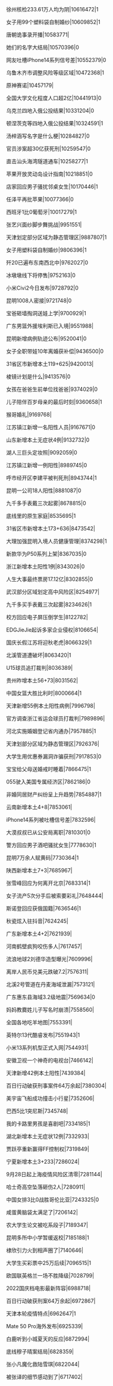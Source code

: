 徐州核检233.61万人均为阴|10616472|1

女子用99个塑料袋自制婚纱|10609852|1

唐朝诡事录开播|10583771|

她们的名字大结局|10570396|0

网友吐槽iPhone14系列信号差|10552379|0

乌鲁木齐市调整风险等级区域|10472368|1

原神赛诺|10457179|

全国大学文化程度人口超2亿|10441913|0

乌克兰四地入俄公投结果|10331204|0

顿涅茨克等四地入俄公投结果|10324591|1

汤梓涵写名字是什么梗|10284827|0

官员涉案超30亿获死刑|10259547|0

直击汕头海湾隧道通车|10258277|1

苹果开放灵动岛设计指南|10218851|0

店家回应男子骚扰邻桌女生|10170446|1

任泽平再批苹果|10077366|0

西班牙1比0葡萄牙|10017279|1

张艺兴面纱脚步舞挑战|9951551|

天津划定部分区域为静态管理区|9887807|1

女子用塑料袋自制婚纱|9806396|1

歼20已遍布东南西北中|9762027|0

冰墩墩线下将停售|9752163|0

小米Civi2今日发布|9728792|0

昆明1008人密接|9721748|0

宝爸砸墙掏洞送娃上学|9700929|1

广东男篮外援埃利斯已入境|9551988|

昆明新增病例轨迹公布|9520041|0

女子全职带娃10年离婚获补偿|9436500|0

31省区市新增本土119+625|9420013|

棱镜计划是什么|9413576|0

女孩在爸爸生前单位找爸爸|9374029|0

儿子陪伴百岁母亲的最后时刻|9360658|1

猴哥婚礼|9169768|

江苏镇江新增一名阳性人员|9167671|0

山东新增本土无症状4例|9132732|0

湖人三巨头定妆照|9092059|0

江苏镇江新增一例阳性|8989745|0

呼市经开区李建平被判死刑|8943744|1

昆明一公司18人阳性|8881087|0

九千多手表戴三次起雾|8678815|0

底线里的原生家庭|8535695|1

31省区市新增本土173+636|8473542|

大理加强昆明入境人员健康管理|8374298|1

新款华为P50系列上架|8367035|0

浙江新增本土阳性1例|8343026|0

人生大事最终票房17.12亿|8302855|0

武汉部分区域划定高中风险区|8254977|

九千多买手表戴三次起雾|8234626|1

校方回应电子屏压倒学生|8122782|

EDGJieJie起诉多家企业侵权|8106654|

国庆长假江苏将迎秋老虎|8066329|1

北溪管道遭破坏|8063420|1

U15球员追打裁判|8036389|

贵州昨增本土56+73|8031562|

中国女篮大胜比利时|8000664|1

天津新增55例本土阳性病例|7996798|

官方调查浙江省运会球员打裁判|7989896|

河北实施婚姻登记省内通办|7957885|1

天津划部分区域为静态管理区|7926376|

大学生用优惠券漏洞诈骗获刑|7917853|0

宝宝给父母送婚戒时睡着|7866475|1

055驶入美国专属经济区|7862186|0

非婚同居财产纠纷呈上升趋势|7854887|1

云南新增本土4+8|7853061|

iPhone14系列被吐槽信号差|7832596|

大漠叔叔已从公安局离职|7810301|0

警方回应男子酒吧骚扰女生|7778630|1

昆明7万余人赋黄码|7730364|1

陕西新增本土7+3|7685967|

张雪峰回应为何离开北京|7683314|1

女子流产5次分手后被索要彩礼|7648444|

斯诺登回应获俄国籍|7636546|1

秋瓷炫入驻抖音|7624245|

广东新增本土4+2|7621939|

河南鹤壁疯狗咬伤多人|7617457|

流浪地球2刘德华造型曝光|7609996|

离岸人民币兑美元跌破7.2|7576311|

北溪2号管道在丹麦海域泄漏|7573121|

广东惠东县海域3.2级地震|7569634|0

妈妈教爨姓儿子写名时崩溃|7558560|

全国各地吃羊地图|7553391|

英特尔13代酷睿发布|7551943|1

小米13系列机型正式入网|7544931|

安徽卫视一个神奇的电视台|7466142|

天津新增42例本土阳性|7439384|

百日行动破获刑事案件64万余起|7380304|

美宇宙飞船成功撞击小行星|7352606|

巴西5比1突尼斯|7345748|

我的卡路里男孩是喜剧吧|7334185|1

湖北新增本土无症状12例|7332933|

贾跃亭重新赢得FF控制权|7319849|

宁夏新增本土3+233|7286024|

9月28日起上海疫情风险区清零|7281144|

哈士奇高空坠落砸伤2人|7280911|

中国女排3比0战胜哥伦比亚|7243325|0

咸蛋黄脑袋太满足了|7206142|

农大学生论文被吃系段子|7189347|

昆明多所中小学暂缓返校|7185188|1

棣欣引力火到相声圈了|7140646|

大学生买彩票中25万后续|7096515|1

欧国联英格兰一场不胜降级|7028799|

2022国庆档电影最新阵容|6988718|

百日行动破获刑案64万余起|6972867|

天津本轮疫情特点|6962647|1

Mate 50 Pro海外发布|6925339|

白鹿听到小城夏天的反应|6872994|

底线穆子晴案结局|6828359|

张小凡魔化救陆雪琪|6822044|

被张译的细节感动到了|6717402|

